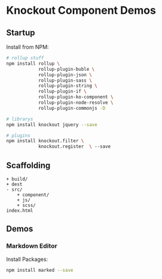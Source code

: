 Knockout Component Demos
=====

## Startup

Install from NPM:

```bash
# rollup stuff
npm install rollup \
            rollup-plugin-buble \
            rollup-plugin-json \
            rollup-plugin-sass \
            rollup-plugin-string \
            rollup-plugin-if \
            rollup-plugin-ko-component \
            rollup-plugin-node-resolve \
            rollup-plugin-commonjs -D

# librarys
npm install knockout jquery --save

# plugins
npm install knockout.filter \
            knockout.register  \ --save
```

## Scaffolding

```
+ build/
+ dest
- src/
    + component/
    + js/
    + scss/
index.html
```

## Demos

### Markdown Editor

Install Packages:

```bash
npm install marked --save
```
